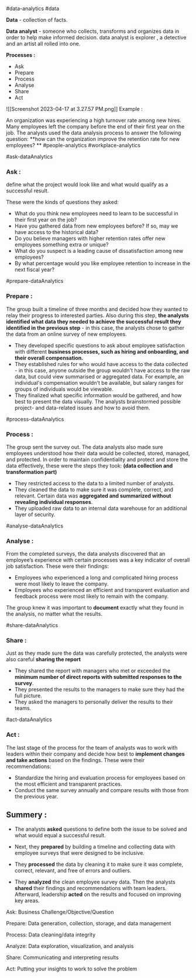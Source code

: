 
#data-analytics
#data


**Data** - collection of facts.

**Data analyst** - someone who collects, transforms and organizes data in order to help make informed decision.
data analyst is explorer , a detective and an artist all rolled into one.


**Processes :**
- Ask
- Prepare
- Process 
- Analyse
- Share
- Act

![[Screenshot 2023-04-17 at 3.27.57 PM.png]]
Example : 

An organization was experiencing a high turnover rate among new hires. Many employees left the company before the end of their first year on the job. The analysts used the data analysis process to answer the following question: **how can the organization improve the retention rate for new employees? **
#people-analytics
#workplace-analytics

#ask-dataAnalytics
### **Ask :**  
define what the project would look like and what would qualify as a successful result.

These were the kinds of questions they asked:
-   What do you think new employees need to learn to be successful in their first year on the job?
-   Have you gathered data from new employees before? If so, may we have access to the historical data?
-   Do you believe managers with higher retention rates offer new employees something extra or unique?
-   What do you suspect is a leading cause of dissatisfaction among new employees?
-   By what percentage would you like employee retention to increase in the next fiscal year?

#prepare-dataAnalytics
### **Prepare**  : 
The group built a timeline of three months and decided how they wanted to relay their progress to interested parties. Also during this step, **the analysts identified what data they needed to achieve the successful result they identified in the previous step** - in this case, the analysts chose to gather the data from an online survey of new employees.

-   They developed specific questions to ask about employee satisfaction with different **business processes, such as hiring and onboarding, and their overall compensation.**
-   They established rules for who would have access to the data collected - in this case, anyone outside the group wouldn't have access to the raw data, but could view summarised or aggregated data. For example, an individual's compensation wouldn't be available, but salary ranges for groups of individuals would be viewable.
-   They finalized what specific information would be gathered, and how best to present the data visually. The analysts brainstormed possible project- and data-related issues and how to avoid them.

#process-dataAnalytics
### **Process :** 
The group sent the survey out. The data analysts also made sure employees understood how their data would be collected, stored, managed, and protected. In order to maintain confidentiality and protect and store the data effectively, these were the steps they took:
**(data collection and transformation part)**
- They restricted access to the data to a limited number of analysts. 
- They cleaned the data to make sure it was complete, correct, and relevant. Certain data was **aggregated and summarized without revealing individual responses**. 
- They uploaded raw data to an internal data warehouse for an additional layer of security.

#analyse-dataAnalytics
### **Analyse :** 

From the completed surveys, the data analysts discovered that an employee’s experience with certain processes was a key indicator of overall job satisfaction. These were their findings:

- Employees who experienced a long and complicated hiring process were most likely to leave the company. 
- Employees who experienced an efficient and transparent evaluation and feedback process were most likely to remain with the company. 

The group knew it was important to **document** exactly what they found in the analysis, no matter what the results.

#share-dataAnalytics
### Share : 
Just as they made sure the data was carefully protected, the analysts were also careful **sharing the report**

-   They shared the report with managers who met or exceeded the **minimum number of direct reports with submitted responses to the survey**.
-   They presented the results to the managers to make sure they had the full picture.
-   They asked the managers to personally deliver the results to their teams.

#act-dataAnalytics
### Act : 
The last stage of the process for the team of analysts was to work with leaders within their company and decide how best to **implement changes and take actions** based on the findings. These were their recommendations:

-   Standardize the hiring and evaluation process for employees based on the most efficient and transparent practices.
-   Conduct the same survey annually and compare results with those from the previous year.

## **Summery :** 

- The analysts **asked** questions to define both the issue to be solved and what would equal a successful result. 

- Next, they **prepared** by building a timeline and collecting data with employee surveys that were designed to be inclusive.

- They **processed** the data by cleaning it to make sure it was complete, correct, relevant, and free of errors and outliers. 

- They **analyzed** the clean employee survey data. Then the analysts **shared** their findings and recommendations with team leaders. Afterward, leadership **acted** on the results and focused on improving key areas. 

Ask: Business Challenge/Objective/Question

Prepare: Data generation, collection, storage, and data management

Process: Data cleaning/data integrity

Analyze: Data exploration, visualization, and analysis

Share: Communicating and interpreting results 

Act:  Putting your insights to work to solve the problem